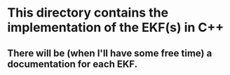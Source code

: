 # This directory contains the implementation of the EKF(s) in C++

## There will be (when I'll have some free time) a documentation for each EKF.